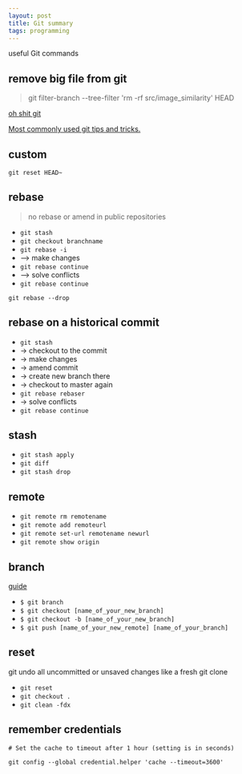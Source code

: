 ```yaml
---
layout: post
title: Git summary 
tags: programming
---
```


useful Git commands  

## remove big file from git 
> git filter-branch --tree-filter 'rm -rf src/image_similarity' HEAD

[oh shit git](http://ohshitgit.com/)

[Most commonly used git tips and tricks. ](https://github.com/git-tips/tips)

## custom
`git reset HEAD~`

## rebase

> no rebase or amend in public repositories

* `git stash`
* `git checkout branchname`
* `git rebase -i `
* --> make changes
* `git rebase continue`
* --> solve conflicts
* `git rebase continue`

`git rebase --drop `

## rebase on a historical commit 
* `git stash`
* -> checkout to the commit
* -> make changes
* -> amend commit 
* -> create new branch there
* -> checkout to master again
* `git rebase rebaser`
* -> solve conflicts 
* `git rebase continue`


## stash
* `git stash apply `
* `git diff`
* `git stash drop`

## remote
* `git remote rm remotename`
* `git remote add remoteurl`
* `git remote set-url remotename newurl`
* `git remote show origin`


## branch 
[guide](https://github.com/Kunena/Kunena-Forum/wiki/Create-a-new-branch-with-git-and-manage-branches)
* `$ git branch`
* `$ git checkout [name_of_your_new_branch]`
* `$ git checkout -b [name_of_your_new_branch]`
* `$ git push [name_of_your_new_remote] [name_of_your_branch]`

## reset
git undo all uncommitted or unsaved changes
like a fresh git clone 
* `git reset`
* `git checkout . `
* `git clean -fdx`

## remember credentials
`# Set the cache to timeout after 1 hour (setting is in seconds)`

`git config --global credential.helper 'cache --timeout=3600'`
